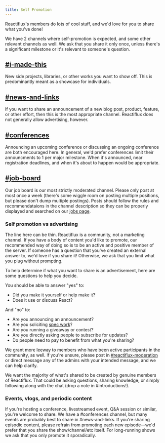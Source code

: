 ```yaml
---
title: Self Promotion
---
```


Reactiflux's members do lots of cool stuff, and we'd love for you to share what you've done!

We have 2 channels where self-promotion is expected, and some other relevant channels as well. We ask that you share it only once, unless there's a significant milestone or it's relevant to someone's question.

## [#i-made-this](https://discord.gg/GaCSDfm)

New side projects, libraries, or other works you want to show off. This is predominantly meant as a showcase for individuals.

## [#news-and-links](https://discord.gg/TEYnXKw)

If you want to share an announcement of a new blog post, product, feature, or other effort, then this is the most appropriate channel. Reactiflux does not generally allow advertising, however.

## [#conferences](https://discord.gg/RYVBdtY)

Announcing an upcoming conference or discussing an ongoing conference are both encouraged here. In general, we'd prefer conferences limit their announcments to 1 per major milestone. When it's announced, near registration deadlines, and when it's about to happen would be appropriate.

## [#job-board](https://discord.gg/R942bNb)

Our job board is our most strictly moderated channel. Please only post at most once a week (there's some wiggle room on posting multiple positions, but please don't dump multiple postings). Posts should follow the rules and recommendataions in the channel description so they can be properly displayed and searched on our [jobs page](/jobs/).

### Self promotion vs advertising

The line here can be thin. Reactiflux is a community, not a marketing channel. If you have a body of content you'd like to promote, our recommended way of doing so is to be an active and positive member of the server. If someone has a question that you've created an external answer to, we'd love if you share it! Otherwise, we ask that you limit what you plug without prompting.

To help determine if what you want to share is an advertisement, here are some questions to help you decide.

You should be able to answer "yes" to:

- Did you make it yourself or help make it?
- Does it use or discuss React?

And "no" to:

- Are you announcing an announcement?
- Are you soliciting [spec work](https://www.nospec.com/)?
- Are you running a giveaway or contest?
- Are you directly asking people to subscribe for updates?
- Do people need to pay to benefit from what you're sharing?

We grant more leeway to members who have been active participants in the community, as well. If you're unsure, please post in [#reactiflux-moderation](https://discord.gg/BkSU7Ju) or direct message any of the admins with your intended message, and we can help clarify.

We want the majority of what's shared to be created by genuine members of Reactiflux. That could be asking questions, sharing knowledge, or simply following along with the chat (drop a note in #introductions!).

### Events, vlogs, and periodic content

If you're hosting a conference, livestreamed event, Q&A session or similar, you're welcome to share. We have a #conferences channel, but many events are probably best to share in #news-and-links. If you're sharing episodic content, please refrain from promoting each new episode—we'd prefer that you share the show/channel/etc itself. For long-running shows we ask that you only promote it sporadically.
